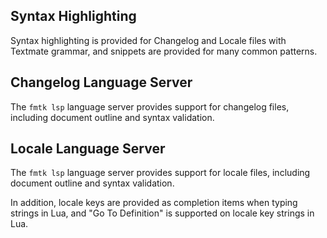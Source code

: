 ## Syntax Highlighting

Syntax highlighting is provided for Changelog and Locale files with Textmate grammar, and snippets are provided for many common patterns.

## Changelog Language Server

The `fmtk lsp` language server provides support for changelog files, including document outline and syntax validation.

## Locale Language Server

The `fmtk lsp` language server provides support for locale files, including document outline and syntax validation.

In addition, locale keys are provided as completion items when typing strings in Lua, and "Go To Definition" is supported on locale key strings in Lua.